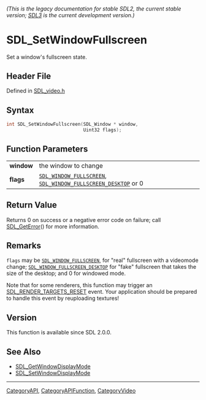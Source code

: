 ###### (This is the legacy documentation for stable SDL2, the current stable version; [SDL3](https://wiki.libsdl.org/SDL3/) is the current development version.)
# SDL_SetWindowFullscreen

Set a window's fullscreen state.

## Header File

Defined in [SDL_video.h](https://github.com/libsdl-org/SDL/blob/SDL2/include/SDL_video.h)

## Syntax

```c
int SDL_SetWindowFullscreen(SDL_Window * window,
                            Uint32 flags);

```

## Function Parameters

|                |                                                                                                                         |
| -------------- | ----------------------------------------------------------------------------------------------------------------------- |
| **window**     | the window to change                                                                                                    |
| **flags**      | [`SDL_WINDOW_FULLSCREEN`](SDL_WINDOW_FULLSCREEN), [`SDL_WINDOW_FULLSCREEN_DESKTOP`](SDL_WINDOW_FULLSCREEN_DESKTOP) or 0 |

## Return Value

Returns 0 on success or a negative error code on failure; call
[SDL_GetError](SDL_GetError)() for more information.

## Remarks

`flags` may be [`SDL_WINDOW_FULLSCREEN`](SDL_WINDOW_FULLSCREEN), for "real"
fullscreen with a videomode change;
[`SDL_WINDOW_FULLSCREEN_DESKTOP`](SDL_WINDOW_FULLSCREEN_DESKTOP) for "fake"
fullscreen that takes the size of the desktop; and 0 for windowed mode.

Note that for some renderers, this function may trigger an
[SDL_RENDER_TARGETS_RESET](SDL_RENDER_TARGETS_RESET) event. Your
application should be prepared to handle this event by reuploading
textures!

## Version

This function is available since SDL 2.0.0.

## See Also

- [SDL_GetWindowDisplayMode](SDL_GetWindowDisplayMode)
- [SDL_SetWindowDisplayMode](SDL_SetWindowDisplayMode)

----
[CategoryAPI](CategoryAPI), [CategoryAPIFunction](CategoryAPIFunction), [CategoryVideo](CategoryVideo)

